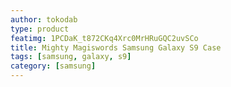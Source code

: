 ```yaml
---
author: tokodab
type: product
featimg: 1PCDaK_t872CKq4Xrc0MrHRuGQC2uvSCo
title: Mighty Magiswords Samsung Galaxy S9 Case
tags: [samsung, galaxy, s9]
category: [samsung]
---
```

